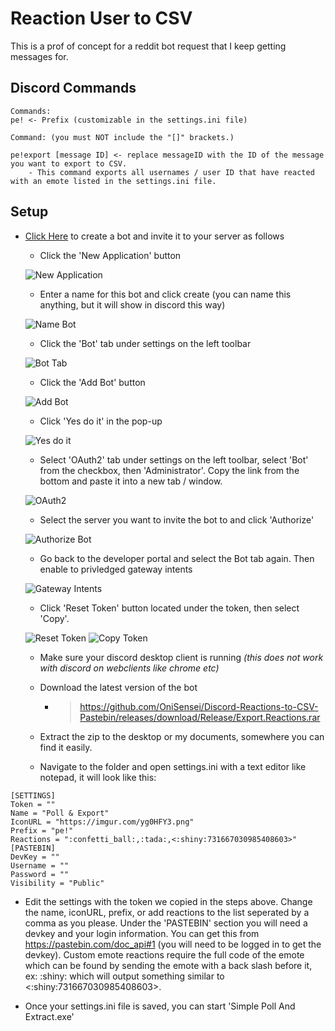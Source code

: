 # Reaction User to CSV
This is a prof of concept for a reddit bot request that I keep getting messages for.

## Discord Commands
```
Commands:
pe! <- Prefix (customizable in the settings.ini file)

Command: (you must NOT include the "[]" brackets.)

pe!export [message ID] <- replace messageID with the ID of the message you want to export to CSV.
	- This command exports all usernames / user ID that have reacted with an emote listed in the settings.ini file.
```

## Setup

- [Click Here](https://discordapp.com/developers/applications/) to create a bot and invite it to your server as follows
   - Click the 'New Application' button
         
   ![New Application](https://i.imgur.com/2OQwdyk.png)
         
   - Enter a name for this bot and click create (you can name this anything, but it will show in discord this way)
         
   ![Name Bot](https://imgur.com/2giEnTq.png)
         
   - Click the 'Bot' tab under settings on the left toolbar
         
   ![Bot Tab](https://imgur.com/vJNHZnm.png)
         
   - Click the 'Add Bot' button
         
   ![Add Bot](https://imgur.com/8AlIHjo.png)
         
   - Click 'Yes do it' in the pop-up
       
   ![Yes do it](https://imgur.com/HWg5AZ8.png)
     
   - Select 'OAuth2' tab under settings on the left toolbar, select 'Bot' from the checkbox, then 'Administrator'. Copy the link from the bottom and paste it into a new tab / window.
         
   ![OAuth2](https://imgur.com/tBLw2Vj.png)
                                
   - Select the server you want to invite the bot to and click 'Authorize'
     
   ![Authorize Bot](https://imgur.com/Bnr5vdP.png)
   
   - Go back to the developer portal and select the Bot tab again. Then enable to privledged gateway intents
   
   ![Gateway Intents](https://imgur.com/RNewfJB.png)
   
   - Click 'Reset Token' button located under the token, then select 'Copy'.
   
   ![Reset Token](https://imgur.com/ScjmbL9.png)
   ![Copy Token](https://imgur.com/ImHZxNG.png)
        
   - Make sure your discord desktop client is running *(this does not work with discord on webclients like chrome etc)*
   
   - Download the latest version of the bot
      - > https://github.com/OniSensei/Discord-Reactions-to-CSV-Pastebin/releases/download/Release/Export.Reactions.rar
    
   - Extract the zip to the desktop or my documents, somewhere you can find it easily.
   
   - Navigate to the folder and open settings.ini with a text editor like notepad, it will look like this:
```
[SETTINGS]
Token = ""
Name = "Poll & Export"
IconURL = "https://imgur.com/yg0HFY3.png"
Prefix = "pe!"
Reactions = ":confetti_ball:,:tada:,<:shiny:731667030985408603>"
[PASTEBIN]
DevKey = ""
Username = ""
Password = ""
Visibility = "Public"
```
   - Edit the settings with the token we copied in the steps above. Change the name, iconURL, prefix, or add reactions to the list seperated by a comma as you please. Under the 'PASTEBIN' section you will need a devkey and your login information. You can get this from https://pastebin.com/doc_api#1 (you will need to be logged in to get the devkey). Custom emote reactions require the full code of the emote which can be found by sending the emote with a back slash before it, ex: \:shiny: which will output something similar to <:shiny:731667030985408603>.

   - Once your settings.ini file is saved, you can start 'Simple Poll And Extract.exe'
